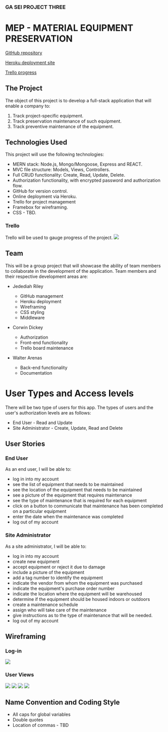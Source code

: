 ### GA SEI PROJECT THREE

# MEP - MATERIAL EQUIPMENT PRESERVATION

[GitHub repository](https://github.com/jedediahriley/project_three)

[Heroku deployment site](https://dashboard.heroku.com/apps)

[Trello progress](https://trello.com/b/VFyqkoXg/kanban-board)

## The Project
The object of this project is to develop a full-stack application that will enable a company to:
1. Track project-specific equipment.
2. Track preservation maintenance of such equipment.
3. Track preventive maintenance of the equipment.

## Technologies Used
This project will use the following technologies:

- MERN stack: Node.js, Mongo/Mongoose, Express and REACT.
- MVC file structure: Models, Views, Controllers.
- Full CRUD functionality: Create, Read, Update, Delete.
- Authorization functionality, with encrypted password and authorization flow.
- GitHub for version control.
- Online deployment via Heroku.
- Trello for project management
- Framebox for wireframing.
- CSS - TBD.

### Trello
Trello will be used to gauge progress of the project.
![](./assets/images/trello-first-image.png)

## Team
This will be a group project that will showcase the ability of team members to collaborate in the development of the application.  Team members and their respective development areas are:

+ Jedediah Riley
    + GitHub management
    + Heroku deployment
    + Wireframing
    + CSS styling
    + Middleware

+ Corwin Dickey
    + Authorization
    + Front-end functionality
    + Trello board maintenance

+ Walter Arenas
    + Back-end functionality
    + Documentation

# User Types and Access levels
There will be two type of users for this app. The types of users and the user's authorization levels are as follows:
- End User - Read and Update
- Site Administrator - Create, Update, Read and Delete

## User Stories

### End User
As an end user, I will be able to:
- log in into my account
- see the list of equipment that needs to be maintained
- see the location of the equipment that needs to be maintained
- see a picture of the equipment that requires maintenance
- see the type of maintenance that is required for each equipment
- click on a button to communicate that maintenance has been completed on a particular equipment
- enter the date when the maintenance was completed
- log out of my account

### Site Administrator
As a site administrator, I will be able to:
- log in into my account
- create new equipment
- accept equipment or reject it due to damage
- include a picture of the equipment
- add a tag number to identify the equipment
- indicate the vendor from whom the equipment was purchased
- indicate the equipment's purchase order number
- indicate the location where the equipment will be warehoused
- determine if the equipment should be housed indoors or outdoors
- create a maintenance schedule
- assign who will take care of the maintenance
- give instructions as to the type of maintenance that will be needed.
- log out of my account

## Wireframing

### Log-in
![](./assets/images/mep-login.png)

### User Views
![](./assets/images/user-view-1.png)
![](./assets/images/user-view-1a.png)
![](./assets/images/user-view-1b.png)
![](./assets/images/user-view-1c.png)

## Name Convention and Coding Style
- All caps for global variables
- Double quotes
- Location of commas - TBD
